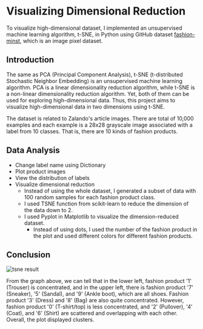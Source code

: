 # Visualizing Dimensional Reduction
To visualize high-dimensional dataset, I implemented an unsupervised machine learning algorithm, t-SNE, in Python using GitHub dataset [fashion-minst](https://github.com/zalandoresearch/fashion-mnist), which is an image pixel dataset.
## Introduction
The same as PCA (Principal Component Analysis), t-SNE (t-distributed Stochastic Neighbor Embedding) is an unsupervised machine learning algorithm. PCA is a linear dimensionality reduction algorithm, while t-SNE is a non-linear dimensionality reduction algorithm. Yet, both of them can be used for exploring high-dimensional data. Thus, this project aims to visualize high-dimensional data in two dimensions using t-SNE. 

The dataset is related to Zalando's article images. There are total of 10,000 examples and each example is a 28x28 grayscale image associated with a label from 10 classes. That is, there are 10 kinds of fashion products.
## Data Analysis
   - Change label name using Dictionary
   - Plot product images
   - View the distribution of labels
   - Visualize dimensional reduction
     - Instead of using the whole dataset, I generated a subset of data with 100 random samples for each fashion product class.
     - I used TSNE function from scikit-learn to reduce the dimension of the data down to 2.
     - I used Pyplot in Matplotlib to visualize the dimension-reduced dataset.
       - Instead of using dots, I used the number of the fashion product in the plot and used different colors for different fashion products.
## Conclusion

![tsne result](https://user-images.githubusercontent.com/74026413/126395271-53e2de53-d24a-4aa7-ac92-a3b52401d949.png)

From the graph above, we can tell that in the lower left, fashion product '1' (Trouser) is concentrated, and in the upper left, there is fashion product '7' (Sneaker), '5' (Sandal), and '9' (Ankle boot), which are all shoes. Fashion product '3' (Dress) and '8' (Bag) are also quite concentrated. However, fashion product '0' (T-shirt/top) is less concentrated, and '2' (Pullover), '4' (Coat), and '6' (Shirt) are scattered and overlapping with each other. Overall, the plot displayed clusters.
